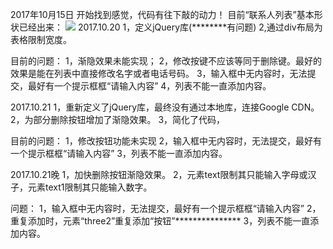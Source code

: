 2017年10月15日
开始找到感觉，代码有往下敲的动力！
目前“联系人列表”基本形状已经出来：
<img src="photo1.png">
2017.10.20
1，定义jQuery库(********有问题)
2,通过div布局为表格限制宽度。



目前的问题：
1，渐隐效果未能实现；
2，修改按键不应该等同于删除键。最好的效果是能在列表中直接修改名字或者电话号码。
3，输入框中无内容时，无法提交，最好有一个提示框框“请输入内容”
4，列表不能一直添加内容。




2017.10.21
1，重新定义了jQuery库，最终没有通过本地库，连接Google CDN。
2，为部分删除按钮增加了渐隐效果。
3，简化了代码，


目前的问题：
1，修改按钮功能未实现
2，输入框中无内容时，无法提交，最好有一个提示框框“请输入内容”
3，列表不能一直添加内容。

2017.10.21晚
1，加快删除按钮渐隐效果。
2，元素text限制其只能输入字母或汉子，元素text1限制其只能输入数字。

问题：
1，输入框中无内容时，无法提交，最好有一个提示框框“请输入内容”
2，重复添加时，元素“three2”重复添加“按钮”***************
3，列表不能一直添加内容。